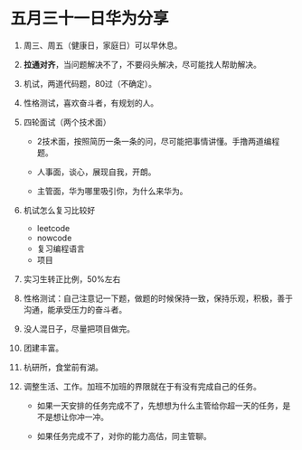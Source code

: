 # 五月三十一日华为分享



1. 周三、周五（健康日，家庭日）可以早休息。

2. **拉通对齐**，当问题解决不了，不要闷头解决，尽可能找人帮助解决。

3. 机试，两道代码题，80过（不确定）。

4. 性格测试，喜欢奋斗者，有规划的人。

5. 四轮面试（两个技术面）

   - 2技术面，按照简历一条一条的问，尽可能把事情讲懂。手撸两道编程题。

   - 人事面，谈心，展现自我，开朗。

   - 主管面，华为哪里吸引你，为什么来华为。

6. 机试怎么复习比较好

   - leetcode
   - nowcode
   - 复习编程语言
   - 项目

7. 实习生转正比例，50%左右

8. 性格测试：自己注意记一下题，做题的时候保持一致，保持乐观，积极，善于沟通，能承受压力的奋斗者。



1. 没人混日子，尽量把项目做完。

2. 团建丰富。

3. 杭研所，食堂前有湖。

4. 调整生活、工作。加班不加班的界限就在于有没有完成自己的任务。

   - 如果一天安排的任务完成不了，先想想为什么主管给你超一天的任务，是不是想让你冲一冲。

   - 如果任务完成不了，对你的能力高估，同主管聊。

     


